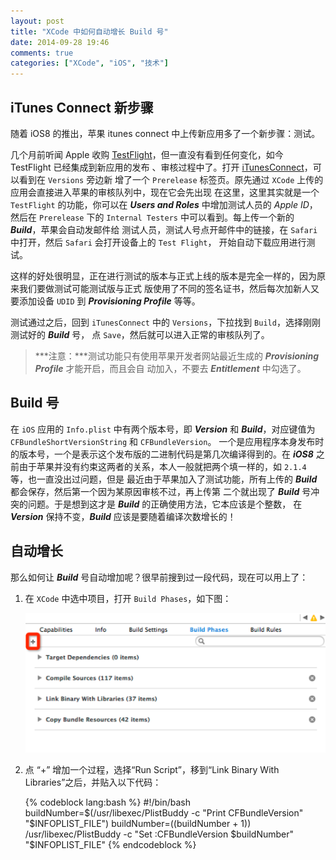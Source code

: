 ```yaml
---
layout: post
title: "XCode 中如何自动增长 Build 号"
date: 2014-09-28 19:46
comments: true
categories: ["XCode", "iOS", "技术"]
---
```


## iTunes Connect 新步骤
随着 iOS8 的推出，苹果 itunes connect 中上传新应用多了一个新步骤：测试。

几个月前听闻 Apple 收购 [TestFlight](https://testflightapp.com)，但一直没有看到任何变化，如今 TestFlight 已经集成到新应用的发布
、审核过程中了。打开 [iTunesConnect](https://itunesconnect.apple.com)，可以看到在 `Versions` 旁边新
增了一个 `Prerelease` 标签页。原先通过 `XCode` 上传的应用会直接进入苹果的审核队列中，现在它会先出现
在这里，这里其实就是一个 `TestFlight` 的功能，你可以在 ***Users and Roles*** 中增加测试人员的 *Apple ID*，
然后在 `Prerelease` 下的 `Internal Testers` 中可以看到。每上传一个新的 ***Build***，苹果会自动发邮件给
测试人员，测试人号点开邮件中的链接，在 `Safari` 中打开，然后 `Safari` 会打开设备上的 `Test Flight`，
开始自动下载应用进行测试。
<!--more-->

这样的好处很明显，正在进行测试的版本与正式上线的版本是完全一样的，因为原来我们要做测试可能测试版与正式
版使用了不同的签名证书，然后每次加新人又要添加设备 `UDID` 到 ***Provisioning Profile*** 等等。

测试通过之后，回到 `iTunesConnect` 中的 `Versions`，下拉找到 `Build`，选择刚刚测试好的 ***Build*** 号，
点 `Save`，然后就可以进入正常的审核队列了。

> ***注意：***测试功能只有使用苹果开发者网站最近生成的 ***Provisioning Profile*** 才能开启，而且会自
动加入，不要去 ***Entitlement*** 中勾选了。

## Build 号
在 `iOS` 应用的 `Info.plist` 中有两个版本号，即 ***Version*** 和 ***Build***，对应键值为 `CFBundleShortVersionString` 和 `CFBundleVersion`。
一个是应用程序本身发布时的版本号，一个是表示这个发布版的二进制代码是第几次编译得到的。在 ***iOS8*** 
之前由于苹果并没有约束这两者的关系，本人一般就把两个填一样的，如 `2.1.4` 等，也一直没出过问题，但是
最近由于苹果加入了测试功能，所有上传的 ***Build*** 都会保存，然后第一个因为某原因审核不过，再上传第
二个就出现了 ***Build*** 号冲突的问题。于是想到这才是 ***Build*** 的正确使用方法，它本应该是个整数，
在 ***Version*** 保持不变，***Build*** 应该是要随着编译次数增长的！

## 自动增长

那么如何让 ***Build*** 号自动增加呢？很早前搜到过一段代码，现在可以用上了：

1. 在 `XCode` 中选中项目，打开 `Build Phases`，如下图：

	![RunScript](/images/run-script.png)

2. 点 “+” 增加一个过程，选择“Run Script”，移到“Link Binary With Libraries”之后，并贴入以下代码：

	{% codeblock lang:bash %}
#!/bin/bash
buildNumber=$(/usr/libexec/PlistBuddy -c "Print CFBundleVersion" "$INFOPLIST_FILE")
buildNumber=$(($buildNumber + 1))
/usr/libexec/PlistBuddy -c "Set :CFBundleVersion $buildNumber" "$INFOPLIST_FILE"
	{% endcodeblock %}

